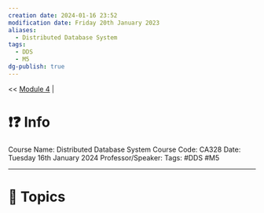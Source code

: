 ```yaml
---
creation date: 2024-01-16 23:52
modification date: Friday 20th January 2023
aliases:
  - Distributed Database System
tags:
  - DDS
  - M5
dg-publish: true
---
```


<< [Module 4](Sem_6/Distributed_Database_System/Notes/Module_4.md.md)  | 

# ❗❓ Info
Course Name: Distributed Database System
Course Code: CA328
Date: Tuesday 16th January 2024
Professor/Speaker: 
Tags: #DDS #M5

---
# 📃 Topics